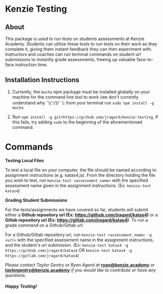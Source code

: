 # Kenzie Testing

## About

This package is used to run tests on students assessments at Kenzie Academy.  Students can utilize these tools to run tests on their work as they complete it, giving them instant feedback they can then experiment with.  Instructors and coaches can run terminal commands on student url submissions to instantly grade assessments, freeing up valuable face-to-face instruction time. 


## Installation Instructions

1. Currently, the `mocha` npm package must be installed globally on your machine for the command line tool to work (we don't currently understand why ¯\\_(ツ)_/¯ ): from your terminal run `sudo npm install -g mocha`

2.  Run `npm install -g git+https://github.com/jragard/kenzie-testing`, if this fails, try adding `sudo` to the beginning of the aforementioned command.



# Commands

**Testing Local Files**

To test a local file on your computer, the file should be named according to assignment instructions (e.g. katas4.js).  From the directory holding the file you wish to test, run `kenzie-test <assessment_name>` with the specified assessment name given in the assignment instructions. (Ex: `kenzie-test katas4`)

**Grading Student Submissions**

For the tests/assignments we have covered so far, students will submit either a **Github repository url (Ex: https://github.com/jragard/katas4)** or a **Gitlab repository url (Ex: https://gitlab.com/jragard/katas4)**.  To run a grade command on a Github/Gitlab url:

For a Github/Gitlab repository url, run `kenzie-test <assessment_name> -g <url>` with the specified assessment name in the assignment instructions, and the student's url submission. (Ex: `kenzie-test katas4 -g https://github.com/jragard/katas4`  OR  `kenzie-test katas4 -g https://gitlab.com/jragard/katas4`)

*Please contact Taylor Gentry or Ryan Agard at* **ryan@kenzie.academy** *or* **taylorgentry@kenzie.academy** *if you would like to contribute or have any questions.*

#### *Happy Testing!*